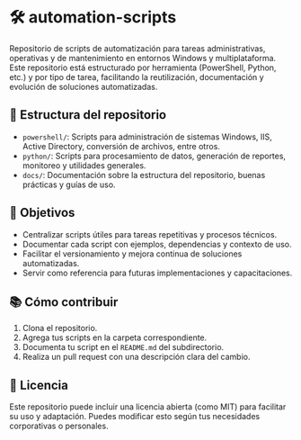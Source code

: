 # 🛠️ automation-scripts

Repositorio de scripts de automatización para tareas administrativas, operativas y de mantenimiento en entornos Windows y multiplataforma. Este repositorio está estructurado por herramienta (PowerShell, Python, etc.) y por tipo de tarea, facilitando la reutilización, documentación y evolución de soluciones automatizadas.

## 📁 Estructura del repositorio

- `powershell/`: Scripts para administración de sistemas Windows, IIS, Active Directory, conversión de archivos, entre otros.
- `python/`: Scripts para procesamiento de datos, generación de reportes, monitoreo y utilidades generales.
- `docs/`: Documentación sobre la estructura del repositorio, buenas prácticas y guías de uso.

## 📌 Objetivos

- Centralizar scripts útiles para tareas repetitivas y procesos técnicos.
- Documentar cada script con ejemplos, dependencias y contexto de uso.
- Facilitar el versionamiento y mejora continua de soluciones automatizadas.
- Servir como referencia para futuras implementaciones y capacitaciones.

## 📚 Cómo contribuir

1. Clona el repositorio.
2. Agrega tus scripts en la carpeta correspondiente.
3. Documenta tu script en el `README.md` del subdirectorio.
4. Realiza un pull request con una descripción clara del cambio.

## 📄 Licencia

Este repositorio puede incluir una licencia abierta (como MIT) para facilitar su uso y adaptación. Puedes modificar esto según tus necesidades corporativas o personales.
